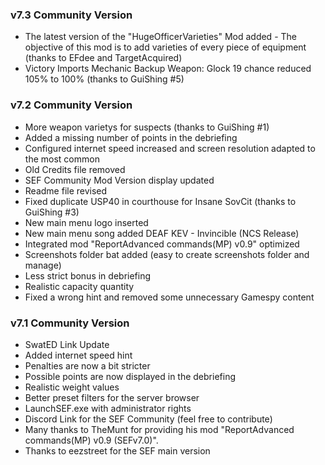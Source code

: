 ### v7.3 Community Version
- The latest version of the "HugeOfficerVarieties" Mod added - The objective of this mod is to add varieties of every piece of equipment (thanks to EFdee and TargetAcquired)
- Victory Imports Mechanic Backup Weapon: Glock 19 chance reduced 105% to 100% (thanks to GuiShing #5)


### v7.2 Community Version
- More weapon varietys for suspects (thanks to GuiShing #1)
- Added a missing number of points in the debriefing
- Configured internet speed increased and screen resolution adapted to the most common
- Old Credits file removed
- SEF Community Mod Version display updated
- Readme file revised
- Fixed duplicate USP40 in courthouse for Insane SovCit (thanks to GuiShing #3)
- New main menu logo inserted
- New main menu song added DEAF KEV - Invincible (NCS Release)
- Integrated mod "ReportAdvanced commands(MP) v0.9" optimized
- Screenshots folder bat added (easy to create screenshots folder and manage)
- Less strict bonus in debriefing
- Realistic capacity quantity
- Fixed a wrong hint and removed some unnecessary Gamespy content


### v7.1 Community Version
 
- SwatED Link Update
- Added internet speed hint
- Penalties are now a bit stricter
- Possible points are now displayed in the debriefing
- Realistic weight values
- Better preset filters for the server browser
- LaunchSEF.exe with administrator rights
- Discord Link for the SEF Community (feel free to contribute)
- Many thanks to TheMunt for providing his mod "ReportAdvanced commands(MP) v0.9 (SEFv7.0)".
- Thanks to eezstreet for the SEF main version

